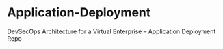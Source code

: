 # Application-Deployment
DevSecOps Architecture for a Virtual Enterprise – Application Deployment Repo



